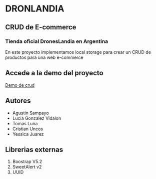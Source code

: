 # DRONLANDIA

## CRUD de E-commerce

### Tienda oficial DronesLandia en Argentina

En este proyecto implementamos local storage para crear un CRUD de productos para una web e-commerce

## Accede a la demo del proyecto

[Demo de crud]()

## Autores

-   Agustin Sampayo
-   Lucia Gonzalez Vidalon
-   Tomas Luna
-   Cristian Uncos
-   Yessica Juarez

## Librerias externas

1. Boostrap V5.2
1. SweetAlert v2
1. UUID
